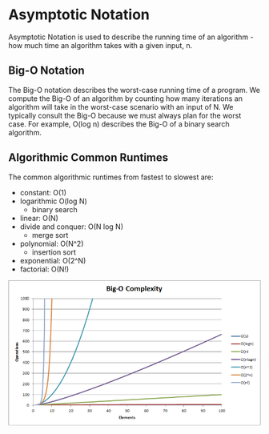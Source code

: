 # **Asymptotic Notation**
Asymptotic Notation is used to describe the running time of an algorithm - how much time an algorithm takes with a given input, n.

## **Big-O Notation**
The Big-O notation describes the worst-case running time of a program. We compute the Big-O of an algorithm by counting how many iterations an algorithm will take in the worst-case scenario with an input of N. We typically consult the Big-O because we must always plan for the worst case. For example, O(log n) describes the Big-O of a binary search algorithm.

## **Algorithmic Common Runtimes**
The common algorithmic runtimes from fastest to slowest are: 
* constant: O(1)
* logarithmic O(log N)
  * binary search
* linear: O(N)
* divide and conquer: O(N log N)
  * merge sort
* polynomial: O(N^2)
  * insertion sort
* exponential: O(2^N)
* factorial: O(N!)

![BigO_complexity](https://github.com/taekjunkim/OnlineCourses/blob/main/DataStructure_Algorithm/AlgorithmsForSearchingSortingAndIndexing/imgs/algorithm-time-complexity.png)

